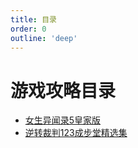 ```yaml
---
title: 目录
order: 0
outline: 'deep'
---
```


# 游戏攻略目录

- [女生异闻录5皇家版](/games/P5R/index)
- [逆转裁判123成步堂精选集](/games/PhoenixWright123/index)